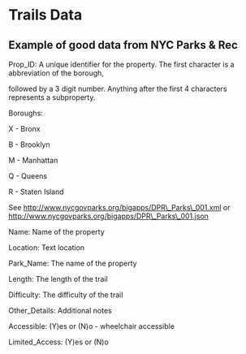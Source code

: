 # Trails Data

## Example of good data from NYC Parks & Rec

Prop\_ID: A unique identifier for the property. The first character is a abbreviation of the borough,

followed by a 3 digit number. Anything after the first 4 characters represents a subproperty.

Boroughs:

X - Bronx

B - Brooklyn

M - Manhattan

Q - Queens

R - Staten Island

See http://www.nycgovparks.org/bigapps/DPR\_Parks\_001.xml or http://www.nycgovparks.org/bigapps/DPR\_Parks\_001.json

Name: Name of the property

Location: Text location

Park\_Name: The name of the property

Length: The length of the trail

Difficulty: The difficulty of the trail

Other\_Details: Additional notes

Accessible: \(Y\)es or \(N\)o - wheelchair accessible

Limited\_Access: \(Y\)es or \(N\)o

